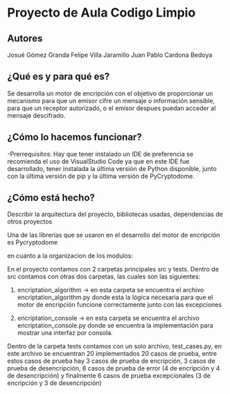 # Proyecto de Aula Codigo Limpio

## Autores

Josué Gómez Granda
Felipe Villa Jaramillo
Juan Pablo Cardona Bedoya

## ¿Qué es y para qué es?

Se desarrolla un motor de encripción con el objetivo de proporcionar un mecanismo para que un emisor cifre un mensaje o información
sensible, para que un receptor autorizado, o el emisor despues puedan acceder al mensaje descifrado.

## ¿Cómo lo hacemos funcionar?

-Prerrequisitos: Hay que tener instalado un IDE de preferencia se recomienda el uso de VisualStudio Code ya que en este IDE fue desarrollado, tener instalada la última versión de Python disponible, junto con la última versión de pip y la última versión de PyCryptodome.


## ¿Cómo está hecho?

Describir la arquitectura del proyecto, bibliotecas usadas, dependencias de otros proyectos

Una de las librerias que se usaron en el desarrollo del motor de encripción es Pycryptodome

en cuanto a la organizacion de los modulos:

En el proyecto contamos con 2 carpetas principales src y tests.
Dentro de src contamos con otras dos carpetas, las cuales son las siguientes:

1. encriptation_algorithm -> en esta carpeta se encuentra el archivo encriptation_algorithm.py donde esta la lógica necesaria para que el motor de encripción funcione correctamente junto con las excepciones

2. encriptation_console -> en esta carpeta se encuentra el archivo encriptation_console.py donde se encuentra la implementación
para mostrar una interfaz por consola.

Dentro de la carpeta tests contamos con un solo archivo, test_cases.py, en este archivo se encuentran 20 implementados 20 casos de prueba, entre estos casos de prueba hay 3 casos de prueba de encripción, 3 casos de prueba de desencripción, 8 casos de prueba de error (4 de encripción y 4 de desencripción) y finalmente 6 casos de prueba excepcionales (3 de encripción y 3 de desencripción)





